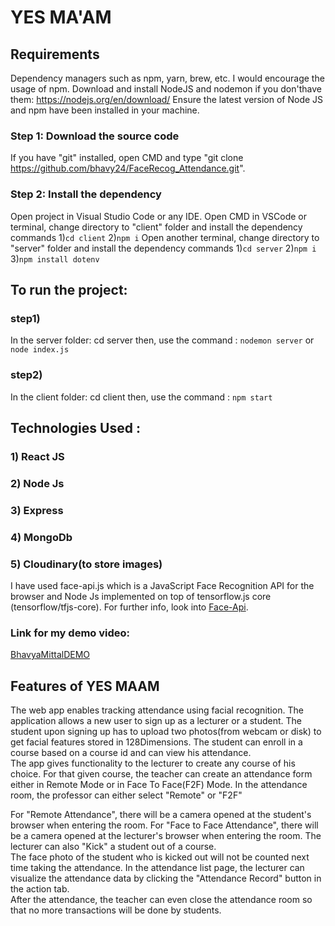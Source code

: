 # YES MA'AM 

## Requirements
Dependency managers such as npm, yarn, brew, etc.
I would encourage the usage of npm.
Download and install NodeJS and nodemon if you don'thave them: https://nodejs.org/en/download/
Ensure the latest version of Node JS and npm have been installed in your machine.

### Step 1: Download the source code
If you have "git" installed, open CMD and type "git clone https://github.com/bhavy24/FaceRecog_Attendance.git".
### Step 2: Install the dependency
Open project in Visual Studio Code or any IDE.
Open CMD in VSCode or terminal, change directory to "client" folder and install the dependency 
commands 
1)`cd client`
2)`npm i`
Open another terminal, change directory to "server" folder and install the dependency 
commands 
1)`cd server` 
2)`npm i`
3)`npm install dotenv`

## To run the project:
### step1)
In the server folder: cd server
then, use the command : `nodemon server` or `node index.js`

### step2)
In the client folder: cd client
then, use the command : `npm start`

## Technologies Used : 
### 1) React JS
### 2) Node Js
### 3) Express
### 4) MongoDb
### 5) Cloudinary(to store images)

I have used face-api.js which is a JavaScript Face Recognition API for the browser and Node Js implemented on top of tensorflow.js core (tensorflow/tfjs-core).
For further info, look into
[Face-Api](https://github.com/justadudewhohacks/face-api.js/).

### Link for my demo video:
[BhavyaMittalDEMO](https://drive.google.com/file/d/1sRZLriNq9k7xJf6kF1h5mUwfqoL1WZXv/view?usp=sharing)

## Features of YES MAAM
The web app enables tracking attendance using facial recognition. The application allows a new user to sign up as a lecturer or a student. The student upon signing up has to upload two photos(from webcam or disk) to get facial features stored in 128Dimensions. 
The student can enroll in a course based on a course id and can view his attendance. <br>The app gives functionality to the lecturer to create any course of his choice. For that given course, the teacher can create an attendance form either in Remote Mode or 
in Face To Face(F2F) Mode. In the attendance room, the professor can either  select "Remote" or "F2F"<br>

For "Remote Attendance", there will be a camera opened at the student's browser when entering the room. 
For "Face to Face Attendance", there will be a camera opened at the lecturer's browser when entering the room.
The lecturer can also "Kick" a student out of a course.<br>
The face photo of the student who is kicked out will not be counted next time taking the attendance.
In the attendance list page, the lecturer can visualize the attendance data by clicking the "Attendance Record" button in the action tab.<br>
After the attendance, the teacher can even close the attendance room so that no more transactions will be done by students.





